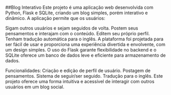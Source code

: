 ##Blog Interativo
Este projeto é uma aplicação web desenvolvida com Python, Flask e SQLite, criando um blog simples, porém interativo e dinâmico. A aplicação permite que os usuários:

Sigam outros usuários e sejam seguidos de volta.
Postem seus pensamentos e interajam com o conteúdo.
Editem seu próprio perfil.
Tenham tradução automática para o inglês.
A plataforma foi projetada para ser fácil de usar e proporciona uma experiência divertida e envolvente, com um design simples. O uso do Flask garante flexibilidade no backend e o SQLite oferece um banco de dados leve e eficiente para armazenamento de dados.

Funcionalidades:
Criação e edição de perfil de usuário.
Postagem de pensamentos.
Sistema de seguir/ser seguido.
Tradução para o inglês.
Este projeto oferece uma forma intuitiva e acessível de interagir com outros usuários em um blog social.
